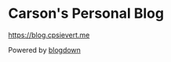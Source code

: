 # Carson's Personal Blog

<https://blog.cpsievert.me>

Powered by [blogdown](https://github.com/rstudio/blogdown)
